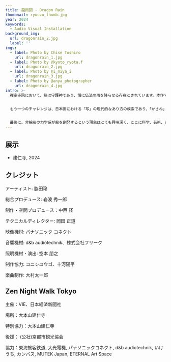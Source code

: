 ```yaml
---
title: 龍雨図 - Dragon Rain
thumbnail: ryuuzu_thumb.jpg
year: 2024
keywords:
  - Audio Visual Installation
background_img:
  url: dragonrain_2.jpg
  label: ''
imgs:
  - label: Photo by Chise Toshiro
    url: dragonrain_1.jpg
  - label: Photo by @kyoto_ryota.f
    url: dragonrain_2.jpg
  - label: Photo by @i_miya_i
    url: dragonrain_3.jpg
  - label: Photo by @anya_photographer
    url: dragonrain_4.jpg
intro: >-
  禅宗寺院において、龍は守護神であり、僧に仏法の雨を降らせる存在とされています。本作では、非線形物理システム、デジタル映像技術、そして脳科学に基づくサウンドを駆使することで、現代ならではの「仏法の雨を降らせる龍」を描くことに挑戦します。建仁寺の法堂の天井に描かれた小泉淳作の『双龍図』と対をなす形で本作『龍雨図』は設置されます。


  もう一つのチャレンジは、日本画における「写」の現代的なあり方の模索であり、「かさね」「うつし」「なぞらえ」といった日本古来の美意識の2020年代ならではの継承の型を提出することです。小泉淳作の『双龍図』を脇田玲なりに描くとはどういうことか。それを突き詰めた結果、単に小泉の絵のデジタルスキャンに加工を施すということではなく、龍を見るという行為の背後にある現象や原理、その場が発する気配といったもの、それ自体を描くことだと考えました。また、小泉の技法へのオマージュとして、スクリーンに墨色の映像を投影し、その上に何層も何層も白い粒子を塗り重ね、単純な白ではなく、単純な粒でもない、深みと広がりをもった色と形と動きをつくることを目指しました。


  最後に。非線形の力学系が龍を創発するという現象はとても興味深く、ここに科学、芸術、宗教の横断的な対話を見ることができるかもしれません。シンプルなシステムが生み出す「無から有、有から無」への転換は、全てが一つであり一つが全てであるという禅の世界と共振します
---
```




## 展示

- 建仁寺, 2024

## クレジット

アーティスト: 脇田玲

総合プロデュース: 岩波 秀一郎

制作・空間プロデュース：中西 径

テクニカルディレクター: 岡田 正道

映像機材: パナソニック コネクト

音響機材: d&b audiotechnik、株式会社フリーク

照明機材・演出: 空本 朋之

制作協力: コニシユウゴ、十河陽平

楽曲制作: 大村太一郎

## Zen Night Walk Tokyo

主催：VIE、⽇本経済新聞社

場所：大本⼭建仁寺

特別協⼒：⼤本⼭建仁寺

後援： (公社)京都市観光協会

協⼒：東海旅客鉄道, 大光電機, パナソニックコネクト, d&b audiotechnik, いけうち, カンバス, MUTEK Japan, ETERNAL Art Space
